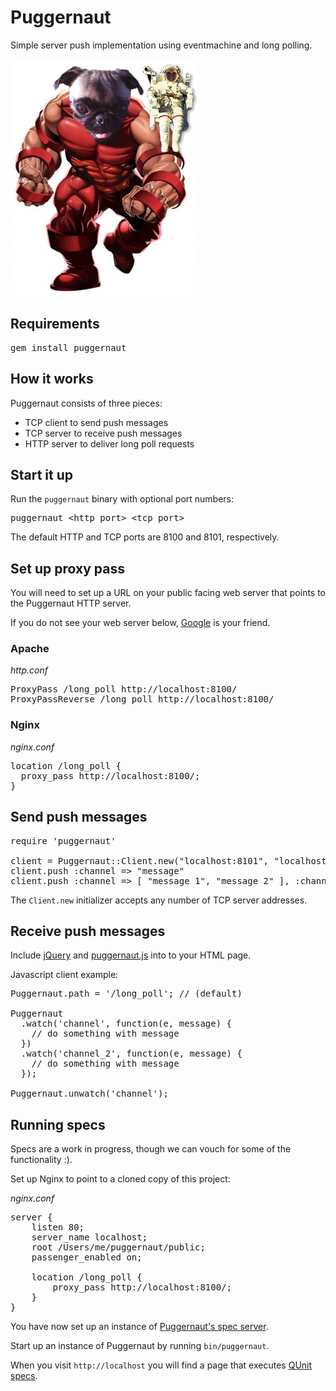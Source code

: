 Puggernaut
==========

Simple server push implementation using eventmachine and long polling.

![Puggernaut](https://github.com/winton/puggernaut/raw/master/puggernaut.png)

Requirements
------------

<pre>
gem install puggernaut
</pre>

How it works
------------

Puggernaut consists of three pieces:

* TCP client to send push messages
* TCP server to receive push messages
* HTTP server to deliver long poll requests

Start it up
-----------

Run the <code>puggernaut</code> binary with optional port numbers:

<pre>
puggernaut &lt;http port&gt; &lt;tcp port&gt;
</pre>

The default HTTP and TCP ports are 8100 and 8101, respectively.

Set up proxy pass
-----------------

You will need to set up a URL on your public facing web server that points to the Puggernaut HTTP server.

If you do not see your web server below, [Google](http://google.com) is your friend.

### Apache

*http.conf*

<pre>
ProxyPass /long_poll http://localhost:8100/
ProxyPassReverse /long_poll http://localhost:8100/
</pre>

### Nginx

*nginx.conf*

<pre>
location /long_poll {
  proxy_pass http://localhost:8100/;
}
</pre>

Send push messages
------------------

<pre>
require 'puggernaut'

client = Puggernaut::Client.new("localhost:8101", "localhost:9101")
client.push :channel => "message"
client.push :channel => [ "message 1", "message 2" ], :channel_2 => "message"
</pre>

The <code>Client.new</code> initializer accepts any number of TCP server addresses.

Receive push messages
---------------------

Include [jQuery](http://jquery.com) and [puggernaut.js](https://github.com/winton/puggernaut/public/puggernaut.js) into to your HTML page.

Javascript client example:

<pre>
Puggernaut.path = '/long_poll'; // (default)

Puggernaut
  .watch('channel', function(e, message) {
    // do something with message
  })
  .watch('channel_2', function(e, message) {
    // do something with message
  });

Puggernaut.unwatch('channel');
</pre>

Running specs
-------------

Specs are a work in progress, though we can vouch for some of the functionality :).

Set up Nginx to point to a cloned copy of this project:

*nginx.conf*

<pre>
server {
	listen 80;
	server_name localhost;
	root /Users/me/puggernaut/public;
	passenger_enabled on;
	
	location /long_poll {
		proxy_pass http://localhost:8100/;
	}
}
</pre>

You have now set up an instance of [Puggernaut's spec server](https://github.com/winton/puggernaut/blob/master/lib/puggernaut/spec_server.rb).

Start up an instance of Puggernaut by running <code>bin/puggernaut</code>.

When you visit <code>http://localhost</code> you will find a page that executes [QUnit specs](https://github.com/winton/puggernaut/blob/master/public/spec.js).